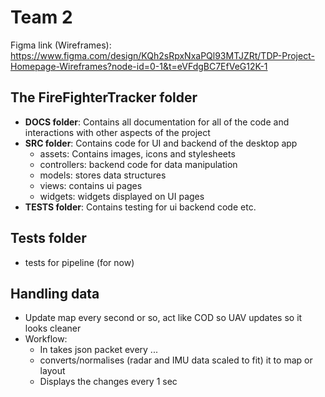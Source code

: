# Team 2

Figma link (Wireframes): https://www.figma.com/design/KQh2sRpxNxaPQl93MTJZRt/TDP-Project-Homepage-Wireframes?node-id=0-1&t=eVFdgBC7EfVeG12K-1


## The FireFighterTracker folder
- **DOCS folder**: Contains all documentation for all of the code and interactions with other aspects of the project
- **SRC folder**:  Contains code for UI and backend of the desktop app
  - assets: Contains images, icons and stylesheets
  - controllers: backend code for data manipulation
  - models: stores data structures
  - views: contains ui pages
  - widgets: widgets displayed on UI pages
- **TESTS folder**: Contains testing for ui backend code etc.

## Tests folder
- tests for pipeline (for now)

## Handling data
- Update map every second or so, act like COD so UAV updates so it looks cleaner
- Workflow:
  - In takes json packet every ...
  - converts/normalises (radar and IMU data scaled to fit) it to map or layout
  - Displays the changes every 1 sec
  

